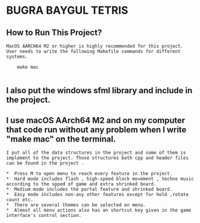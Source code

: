 # BUGRA BAYGUL TETRIS

## How to Run This Project?
````
MacOS AARCH64 M2 or higher is highly recommended for this project.
User needs to write the following Makefile commands for different systems.

    make mac
    
````
## I also put the windows sfml library and include in the project.
## I use macOS AArch64 M2 and on my computer that code run without any problem when I write "make mac" on the terminal.

````
I put all of the data structures in the project and some of them is implement to the project. Those structures both cpp and header files can be found in the project .

*  Press M to open menu to reach every feature in the project.
*  Hard mode includes flash , high-speed block movement , techno music according to the spped of game and extra shrinked board.
*  Medium mode includes the portal feature and shrinked board.
*  Easy mode includes non-any other features except for hold ,rotate count etc.
*  There are several themes can be selected on menu.
*  Almost all menu actions also has an shortcut key given in the game interface's control section.
````
